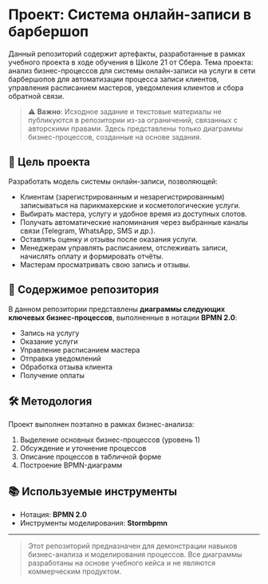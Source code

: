 # Проект: Система онлайн-записи в барбершоп

Данный репозиторий содержит артефакты, разработанные в рамках учебного проекта в ходе обучения в Школе 21 от Сбера. 
Тема проекта: анализ бизнес-процессов для системы онлайн-записи на услуги в сети барбершопов для автоматизации процесса записи клиентов, управления расписанием мастеров, уведомления клиентов и сбора обратной связи.

> ⚠️ **Важно**: Исходное задание и текстовые материалы не публикуются в репозитории из-за ограничений, связанных с авторскими правами. 
Здесь представлены только диаграммы бизнес-процессов, созданные на основе задания.

## 🎯 Цель проекта

Разработать модель системы онлайн-записи, позволяющей:
- Клиентам (зарегистрированным и незарегистрированным) записываться на парикмахерские и косметологические услуги.
- Выбирать мастера, услугу и удобное время из доступных слотов.
- Получать автоматические напоминания через выбранные каналы связи (Telegram, WhatsApp, SMS и др.).
- Оставлять оценку и отзывы после оказания услуги.
- Менеджерам управлять расписанием, отслеживать записи, начислять оплату и формировать отчёты.
- Мастерам просматривать свою запись и отзывы.

## 📁 Содержимое репозитория

В данном репозитории представлены **диаграммы следующих ключевых бизнес-процессов**, выполненные в нотации **BPMN 2.0**:
  - Запись на услугу
  - Оказание услуги
  - Управление расписанием мастера
  - Отправка уведомлений
  - Обработка отзыва клиента
  - Получение оплаты

## 🛠️ Методология

Проект выполнен поэтапно в рамках бизнес-анализа:
1. Выделение основных бизнес-процессов (уровень 1)
2. Обсуждение и уточнение процессов
3. Описание процессов в табличной форме
4. Построение BPMN-диаграмм

## 📚 Используемые инструменты
- Нотация: **BPMN 2.0**
- Инструменты моделирования: **Stormbpmn**

---

> Этот репозиторий предназначен для демонстрации навыков бизнес-анализа и моделирования процессов. Все диаграммы разработаны на основе учебного кейса и не являются коммерческим продуктом.
